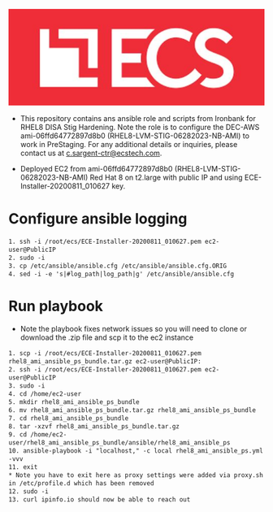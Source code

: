 ![alt text](ecs.logo.JPG)
* This repository contains ans ansible role and scripts from Ironbank for RHEL8 DISA Stig Hardening. Note the role is to configure the DEC-AWS ami-06ffd64772897d8b0 (RHEL8-LVM-STIG-06282023-NB-AMI) to work in PreStaging. For any additional details or inquiries, please contact us at c.sargent-ctr@ecstech.com.

* Deployed EC2 from ami-06ffd64772897d8b0 (RHEL8-LVM-STIG-06282023-NB-AMI) Red Hat 8 on t2.large with public IP and using ECE-Installer-20200811_010627 key.

# Configure ansible logging
```
1. ssh -i /root/ecs/ECE-Installer-20200811_010627.pem ec2-user@PublicIP
2. sudo -i 
3. cp /etc/ansible/ansible.cfg /etc/ansible/ansible.cfg.ORIG
4. sed -i -e 's|#log_path|log_path|g' /etc/ansible/ansible.cfg
```

# Run playbook
* Note the playbook fixes network issues so you will need to clone or download the .zip file and scp it to the ec2 instance
```
1. scp -i /root/ecs/ECE-Installer-20200811_010627.pem rhel8_ami_ansible_ps_bundle.tar.gz ec2-user@PublicIP: 
2. ssh -i /root/ecs/ECE-Installer-20200811_010627.pem ec2-user@PublicIP
3. sudo -i 
4. cd /home/ec2-user
5. mkdir rhel8_ami_ansible_ps_bundle 
6. mv rhel8_ami_ansible_ps_bundle.tar.gz rhel8_ami_ansible_ps_bundle
7. cd rhel8_ami_ansible_ps_bundle
8. tar -xzvf rhel8_ami_ansible_ps_bundle.tar.gz
9. cd /home/ec2-user/rhel8_ami_ansible_ps_bundle/ansible/rhel8_ami_ansible_ps
10. ansible-playbook -i "localhost," -c local rhel8_ami_ansible_ps.yml -vvv
11. exit 
* Note you have to exit here as proxy settings were added via proxy.sh in /etc/profile.d which has been removed
12. sudo -i 
13. curl ipinfo.io should now be able to reach out
```

